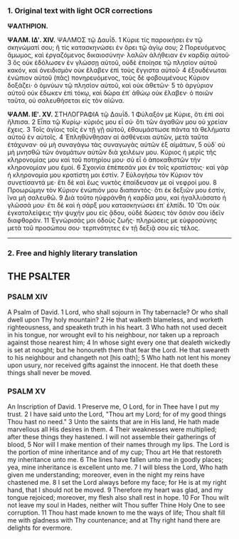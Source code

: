 ### 1. Original text with light OCR corrections

**ΨΑΛΤΗΡΙΟΝ.**

**ΨΑΛΜ. ΙΔʹ. XIV.**
ΨΑΛΜΟΣ τῷ Δαυΐδ.
1 Κύριε τίς παροικήσει ἐν τῷ σκηνώματί σου; ἢ τίς κατασκηνώσει ἐν ὄρει τῷ ἁγίῳ σου;
2 Πορευόμενος ἄμωμος, καὶ ἐργαζόμενος δικαιοσύνην· λαλῶν ἀλήθειαν ἐν καρδίᾳ αὐτοῦ·
3 ὃς οὐκ ἐδόλωσεν ἐν γλώσσῃ αὐτοῦ, οὐδὲ ἐποίησε τῷ πλησίον αὐτοῦ κακόν, καὶ ὀνειδισμὸν οὐκ ἔλαβεν ἐπὶ τοὺς ἔγγιστα αὐτοῦ·
4 ἐξουδένωται ἐνώπιον αὐτοῦ (πᾶς) πονηρευόμενος, τοὺς δὲ φοβουμένους Κύριον δοξάζει· ὁ ὀμνύων τῷ πλησίον αὐτοῦ, καὶ οὐκ ἀθετῶν·
5 τὸ ἀργύριον αὐτοῦ οὐκ ἔδωκεν ἐπὶ τόκῳ, καὶ δῶρα ἐπ᾿ ἀθώῳ οὐκ ἔλαβεν· ὁ ποιῶν ταῦτα, οὐ σαλευθήσεται εἰς τὸν αἰῶνα.

**ΨΑΛΜ. ΙΕʹ. XV.**
ΣΤΗΛΟΓΡΑΦΙΑ τῷ Δαυΐδ.
1 Φύλαξόν με Κύριε, ὅτι ἐπὶ σοὶ ἤλπισα.
2 Εἶπα τῷ Κυρίῳ· κύριός μου εἶ σύ· ὅτι τῶν ἀγαθῶν μου οὐ χρείαν ἔχεις.
3 Τοῖς ἁγίοις τοῖς ἐν τῇ γῇ αὐτοῦ, ἐθαυμάστωσε πάντα τὰ θελήματα αὐτοῦ ἐν αὐτοῖς.
4 Ἐπληθύνθησαν αἱ ἀσθένειαι αὐτῶν, μετὰ ταῦτα ἐτάχυναν· οὐ μὴ συναγάγω τὰς συναγωγὰς αὐτῶν ἐξ αἱμάτων,
5 οὐδ᾿ οὐ μὴ μνησθῶ τῶν ὀνομάτων αὐτῶν διὰ χειλέων μου. Κύριος ἡ μερὶς τῆς κληρονομίας μου καὶ τοῦ ποτηρίου μου· σὺ εἶ ὁ ἀποκαθιστῶν τὴν κληρονομίαν μου ἐμοί.
6 Σχοινία ἐπέπεσάν μοι ἐν τοῖς κρατίστοις· καὶ γὰρ ἡ κληρονομία μου κρατίστη μοι ἐστίν.
7 Εὐλογήσω τὸν Κύριον τὸν συνετίσαντά με· ἔτι δὲ καὶ ἕως νυκτὸς ἐπαίδευσαν με οἱ νεφροί μου.
8 Προωρώμην τὸν Κύριον ἐνώπιόν μου διαπαντὸς· ὅτι ἐκ δεξιῶν μου ἐστίν, ἵνα μὴ σαλευθῶ.
9 Διὰ τοῦτο ηὐφράνθη ἡ καρδία μου, καὶ ἠγαλλιάσατο ἡ γλῶσσά μου· ἔτι δὲ καὶ ἡ σάρξ μου κατασκηνώσει ἐπ᾿ ἐλπίδι.
10 Ὅτι οὐκ ἐγκαταλείψεις τὴν ψυχήν μου εἰς ᾅδου, οὐδὲ δώσεις τὸν ὅσιόν σου ἰδεῖν διαφθοράν.
11 Ἐγνώρισάς μοι ὁδοὺς ζωῆς· πληρώσεις με εὐφροσύνης μετὰ τοῦ προσώπου σου· τερπνότητες ἐν τῇ δεξιᾷ σου εἰς τέλος.

---

### 2. Free and highly literary translation

## THE PSALTER

### PSALM XIV
A Psalm of David.
1 Lord, who shall sojourn in Thy tabernacle? Or who shall dwell upon Thy holy mountain?
2 He that walketh blameless, and worketh righteousness, and speaketh truth in his heart.
3 Who hath not used deceit in his tongue, nor wrought evil to his neighbour, nor taken up a reproach against those nearest him;
4 In whose sight every one that dealeth wickedly is set at nought; but he honoureth them that fear the Lord. He that sweareth to his neighbour and changeth not [his oath];
5 Who hath not lent his money upon usury, nor received gifts against the innocent. He that doeth these things shall never be moved.

### PSALM XV
An Inscription of David.
1 Preserve me, O Lord, for in Thee have I put my trust.
2 I have said unto the Lord, "Thou art my Lord; for of my good things Thou hast no need."
3 Unto the saints that are in His land, He hath made marvellous all His desires in them.
4 Their weaknesses were multiplied; after these things they hastened. I will not assemble their gatherings of blood,
5 Nor will I make mention of their names through my lips. The Lord is the portion of mine inheritance and of my cup; Thou art He that restoreth my inheritance unto me.
6 The lines have fallen unto me in goodly places; yea, mine inheritance is excellent unto me.
7 I will bless the Lord, Who hath given me understanding; moreover, even in the night my reins have chastened me.
8 I set the Lord always before my face; for He is at my right hand, that I should not be moved.
9 Therefore my heart was glad, and my tongue rejoiced; moreover, my flesh also shall rest in hope.
10 For Thou wilt not leave my soul in Hades, neither wilt Thou suffer Thine Holy One to see corruption.
11 Thou hast made known to me the ways of life; Thou shalt fill me with gladness with Thy countenance; and at Thy right hand there are delights for evermore.